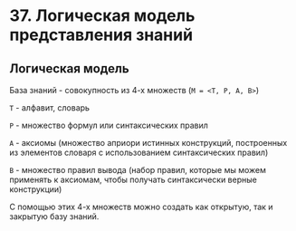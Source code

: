 # 37. Логическая модель представления знаний

## Логическая модель

База знаний - совокупность из 4-х множеств (`M = <T, P, A, B>`)

`T` - алфавит, словарь

`P` - множество формул или синтаксических правил

`A` - аксиомы (множество априори истинных конструкций, построенных из элементов словаря с использованием синтаксических правил)

`B` - множество правил вывода (набор правил, которые мы можем применять к аксиомам, чтобы получать синтаксически верные конструкции)

С помощью этих 4-х множеств можно создать как открытую, так и закрытую базу знаний.

